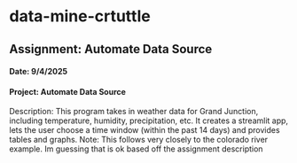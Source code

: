# data-mine-crtuttle

## Assignment: Automate Data Source
#### Date: 9/4/2025
#### Project: Automate Data Source
 Description: This program takes in weather data for Grand Junction, including temperature, humidity, 
 precipitation, etc. It creates a streamlit app, lets the user choose a time window (within the past 14 days)
 and provides tables and graphs. 
 Note: This follows very closely to the colorado river example. 
 Im guessing that is ok based off the assignment description
